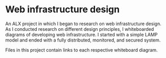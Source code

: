 # Web infrastructure design
An ALX project in which I began to research on web infrastructure design. As I conducted research on different design principles, I whiteboarded diagrams of developing web infrastructure. I started with a simple LAMP model and ended with a fully distributed, monitored, and secured system.

Files in this project contain links to each respective whiteboard diagram.
